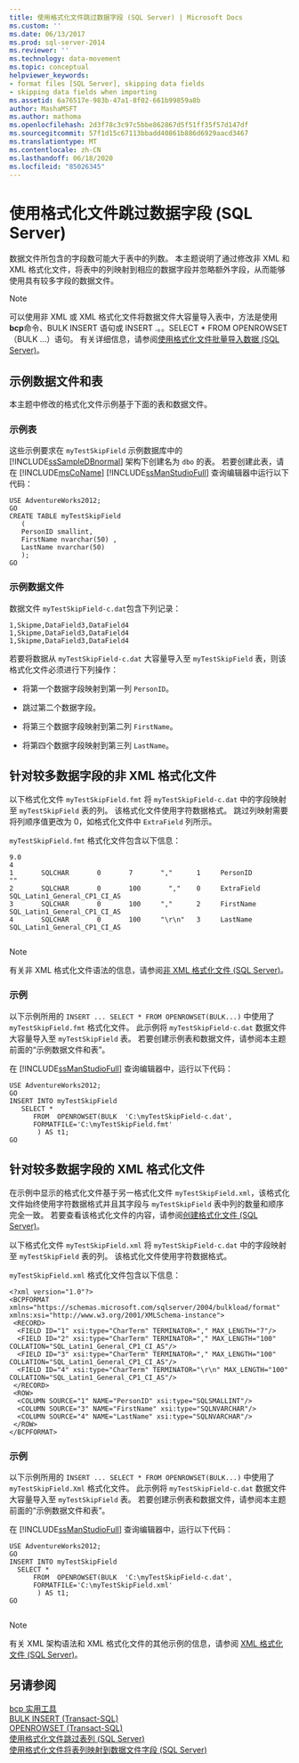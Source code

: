 ```yaml
---
title: 使用格式化文件跳过数据字段 (SQL Server) | Microsoft Docs
ms.custom: ''
ms.date: 06/13/2017
ms.prod: sql-server-2014
ms.reviewer: ''
ms.technology: data-movement
ms.topic: conceptual
helpviewer_keywords:
- format files [SQL Server], skipping data fields
- skipping data fields when importing
ms.assetid: 6a76517e-983b-47a1-8f02-661b99859a8b
author: MashaMSFT
ms.author: mathoma
ms.openlocfilehash: 2d3f78c3c97c5bbe862867d5f51ff35f57d147df
ms.sourcegitcommit: 57f1d15c67113bbadd40861b886d6929aacd3467
ms.translationtype: MT
ms.contentlocale: zh-CN
ms.lasthandoff: 06/18/2020
ms.locfileid: "85026345"
---
```

# <a name="use-a-format-file-to-skip-a-data-field-sql-server"></a>使用格式化文件跳过数据字段 (SQL Server)
  数据文件所包含的字段数可能大于表中的列数。 本主题说明了通过修改非 XML 和 XML 格式化文件，将表中的列映射到相应的数据字段并忽略额外字段，从而能够使用具有较多字段的数据文件。  
  
> [!NOTE]  
>  可以使用非 XML 或 XML 格式化文件将数据文件大容量导入表中，方法是使用**bcp**命令、BULK INSERT 语句或 INSERT .。。SELECT * FROM OPENROWSET （BULK ...）语句。 有关详细信息，请参阅[使用格式化文件批量导入数据 (SQL Server)](use-a-format-file-to-bulk-import-data-sql-server.md)。  
  
## <a name="sample-data-file-and-table"></a>示例数据文件和表  
 本主题中修改的格式化文件示例基于下面的表和数据文件。  
  
### <a name="sample-table"></a>示例表  
 这些示例要求在 `myTestSkipField` 示例数据库中的 [!INCLUDE[ssSampleDBnormal](../../includes/sssampledbnormal-md.md)] 架构下创建名为 `dbo` 的表。 若要创建此表，请在 [!INCLUDE[msCoName](../../includes/msconame-md.md)] [!INCLUDE[ssManStudioFull](../../includes/ssmanstudiofull-md.md)] 查询编辑器中运行以下代码：  
  
```  
USE AdventureWorks2012;  
GO  
CREATE TABLE myTestSkipField   
   (  
   PersonID smallint,  
   FirstName nvarchar(50) ,  
   LastName nvarchar(50)   
   );  
GO  
```  
  
### <a name="sample-data-file"></a>示例数据文件  
 数据文件 `myTestSkipField-c.dat`包含下列记录：  
  
```  
1,Skipme,DataField3,DataField4  
1,Skipme,DataField3,DataField4  
1,Skipme,DataField3,DataField4  
```  
  
 若要将数据从 `myTestSkipField-c.dat` 大容量导入至 `myTestSkipField` 表，则该格式化文件必须进行下列操作：  
  
-   将第一个数据字段映射到第一列 `PersonID`。  
  
-   跳过第二个数据字段。  
  
-   将第三个数据字段映射到第二列 `FirstName`。  
  
-   将第四个数据字段映射到第三列 `LastName`。  
  
## <a name="non-xml-format-file-for-more-data-fields"></a>针对较多数据字段的非 XML 格式化文件  
 以下格式化文件 `myTestSkipField.fmt` 将 `myTestSkipField-c.dat` 中的字段映射至 `myTestSkipField` 表的列。 该格式化文件使用字符数据格式。 跳过列映射需要将列顺序值更改为 0，如格式化文件中 `ExtraField` 列所示。  
  
 `myTestSkipField.fmt` 格式化文件包含以下信息：  
  
```  
9.0  
4  
1       SQLCHAR       0       7       ","      1     PersonID               ""  
2       SQLCHAR       0       100       ","    0     ExtraField             SQL_Latin1_General_CP1_CI_AS  
3       SQLCHAR       0       100     ","      2     FirstName              SQL_Latin1_General_CP1_CI_AS  
4       SQLCHAR       0       100     "\r\n"   3     LastName               SQL_Latin1_General_CP1_CI_AS  
  
```  
  
> [!NOTE]  
>  有关非 XML 格式化文件语法的信息，请参阅[非 XML 格式化文件 (SQL Server)](xml-format-files-sql-server.md)。  
  
### <a name="examples"></a>示例  
 以下示例所用的 `INSERT ... SELECT * FROM OPENROWSET(BULK...)` 中使用了 `myTestSkipField.fmt` 格式化文件。 此示例将 `myTestSkipField-c.dat` 数据文件大容量导入至 `myTestSkipField` 表。 若要创建示例表和数据文件，请参阅本主题前面的“示例数据文件和表”。  
  
 在 [!INCLUDE[ssManStudioFull](../../includes/ssmanstudiofull-md.md)] 查询编辑器中，运行以下代码：  
  
```  
USE AdventureWorks2012;  
GO  
INSERT INTO myTestSkipField   
   SELECT *  
      FROM  OPENROWSET(BULK  'C:\myTestSkipField-c.dat',  
      FORMATFILE='C:\myTestSkipField.fmt'    
       ) AS t1;  
GO   
```  
  
## <a name="xml-format-file-for-more-data-fields"></a>针对较多数据字段的 XML 格式化文件  
 在示例中显示的格式化文件基于另一格式化文件 `myTestSkipField.xml`，该格式化文件始终使用字符数据格式并且其字段与 `myTestSkipField` 表中列的数量和顺序完全一致。 若要查看该格式化文件的内容，请参阅[创建格式化文件 (SQL Server)](create-a-format-file-sql-server.md)。  
  
 以下格式化文件 `myTestSkipField.xml` 将 `myTestSkipField-c.dat` 中的字段映射至 `myTestSkipField` 表的列。 该格式化文件使用字符数据格式。  
  
 `myTestSkipField.xml` 格式化文件包含以下信息：  
  
```  
<?xml version="1.0"?>  
<BCPFORMAT xmlns="https://schemas.microsoft.com/sqlserver/2004/bulkload/format" xmlns:xsi="http://www.w3.org/2001/XMLSchema-instance">  
 <RECORD>  
  <FIELD ID="1" xsi:type="CharTerm" TERMINATOR="," MAX_LENGTH="7"/>  
  <FIELD ID="2" xsi:type="CharTerm" TERMINATOR="," MAX_LENGTH="100" COLLATION="SQL_Latin1_General_CP1_CI_AS"/>  
  <FIELD ID="3" xsi:type="CharTerm" TERMINATOR="," MAX_LENGTH="100" COLLATION="SQL_Latin1_General_CP1_CI_AS"/>  
  <FIELD ID="4" xsi:type="CharTerm" TERMINATOR="\r\n" MAX_LENGTH="100" COLLATION="SQL_Latin1_General_CP1_CI_AS"/>  
 </RECORD>  
 <ROW>  
  <COLUMN SOURCE="1" NAME="PersonID" xsi:type="SQLSMALLINT"/>  
  <COLUMN SOURCE="3" NAME="FirstName" xsi:type="SQLNVARCHAR"/>  
  <COLUMN SOURCE="4" NAME="LastName" xsi:type="SQLNVARCHAR"/>  
 </ROW>  
</BCPFORMAT>  
```  
  
### <a name="examples"></a>示例  
 以下示例所用的 `INSERT ... SELECT * FROM OPENROWSET(BULK...)` 中使用了 `myTestSkipField.Xml` 格式化文件。 此示例将 `myTestSkipField-c.dat` 数据文件大容量导入至 `myTestSkipField` 表。 若要创建示例表和数据文件，请参阅本主题前面的“示例数据文件和表”。  
  
 在 [!INCLUDE[ssManStudioFull](../../includes/ssmanstudiofull-md.md)] 查询编辑器中，运行以下代码：  
  
```  
USE AdventureWorks2012;  
GO  
INSERT INTO myTestSkipField   
  SELECT *  
      FROM  OPENROWSET(BULK  'C:\myTestSkipField-c.dat',  
      FORMATFILE='C:\myTestSkipField.xml'    
       ) AS t1;  
GO  
  
```  
  
> [!NOTE]  
>  有关 XML 架构语法和 XML 格式化文件的其他示例的信息，请参阅 [XML 格式化文件 (SQL Server)](xml-format-files-sql-server.md)。  
  
## <a name="see-also"></a>另请参阅  
 [bcp 实用工具](../../tools/bcp-utility.md)   
 [BULK INSERT (Transact-SQL)](/sql/t-sql/statements/bulk-insert-transact-sql)   
 [OPENROWSET (Transact-SQL)](/sql/t-sql/functions/openrowset-transact-sql)   
 [使用格式化文件跳过表列 (SQL Server)](use-a-format-file-to-skip-a-table-column-sql-server.md)   
 [使用格式化文件将表列映射到数据文件字段 (SQL Server)](use-a-format-file-to-map-table-columns-to-data-file-fields-sql-server.md)  
  
  
